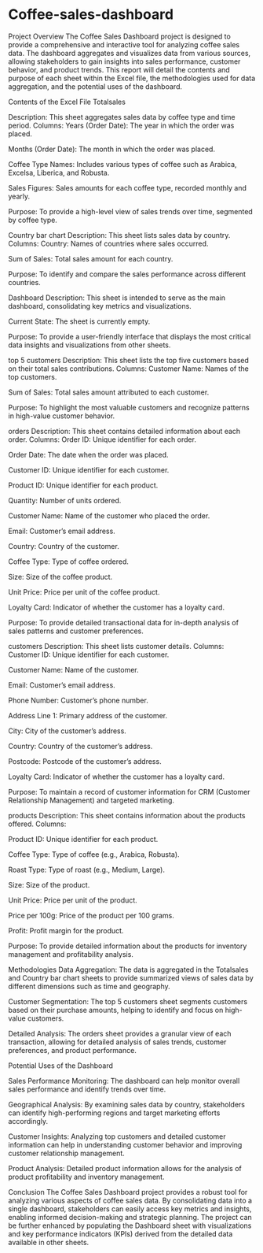 # Coffee-sales-dashboard
Project Overview
The Coffee Sales Dashboard project is designed to provide a comprehensive and interactive tool for analyzing coffee sales data. The dashboard aggregates and visualizes data from various sources, allowing stakeholders to gain insights into sales performance, customer behavior, and product trends. This report will detail the contents and purpose of each sheet within the Excel file, the methodologies used for data aggregation, and the potential uses of the dashboard.

Contents of the Excel File
Totalsales

Description: This sheet aggregates sales data by coffee type and time period.
Columns:
Years (Order Date): The year in which the order was placed.

Months (Order Date): The month in which the order was placed.

Coffee Type Names: Includes various types of coffee such as Arabica, Excelsa, Liberica, and Robusta.

Sales Figures: Sales amounts for each coffee type, recorded monthly and yearly.

Purpose: To provide a high-level view of sales trends over time, segmented by coffee type.

Country bar chart
Description: This sheet lists sales data by country.
Columns:
Country: Names of countries where sales occurred.

Sum of Sales: Total sales amount for each country.

Purpose: To identify and compare the sales performance across different countries.

Dashboard
Description: This sheet is intended to serve as the main dashboard, consolidating key metrics and visualizations.

Current State: The sheet is currently empty.

Purpose: To provide a user-friendly interface that displays the most critical data insights and visualizations from other sheets.

top 5 customers
Description: This sheet lists the top five customers based on their total sales contributions.
Columns:
Customer Name: Names of the top customers.

Sum of Sales: Total sales amount attributed to each customer.

Purpose: To highlight the most valuable customers and recognize patterns in high-value customer behavior.

orders
Description: This sheet contains detailed information about each order.
Columns:
Order ID: Unique identifier for each order.

Order Date: The date when the order was placed.

Customer ID: Unique identifier for each customer.

Product ID: Unique identifier for each product.

Quantity: Number of units ordered.

Customer Name: Name of the customer who placed the order.

Email: Customer’s email address.

Country: Country of the customer.

Coffee Type: Type of coffee ordered.

Size: Size of the coffee product.

Unit Price: Price per unit of the coffee product.

Loyalty Card: Indicator of whether the customer has a loyalty card.

Purpose: To provide detailed transactional data for in-depth analysis of sales patterns and customer preferences.

customers
Description: This sheet lists customer details.
Columns:
Customer ID: Unique identifier for each customer.

Customer Name: Name of the customer.

Email: Customer’s email address.

Phone Number: Customer’s phone number.

Address Line 1: Primary address of the customer.

City: City of the customer’s address.

Country: Country of the customer’s address.

Postcode: Postcode of the customer’s address.

Loyalty Card: Indicator of whether the customer has a loyalty card.

Purpose: To maintain a record of customer information for CRM (Customer Relationship Management) and targeted marketing.

products
Description: This sheet contains information about the products offered.
Columns:

Product ID: Unique identifier for each product.

Coffee Type: Type of coffee (e.g., Arabica, Robusta).

Roast Type: Type of roast (e.g., Medium, Large).

Size: Size of the product.

Unit Price: Price per unit of the product.

Price per 100g: Price of the product per 100 grams.

Profit: Profit margin for the product.

Purpose: To provide detailed information about the products for inventory management and profitability analysis.

Methodologies
Data Aggregation: The data is aggregated in the Totalsales and Country bar chart sheets to provide summarized views of sales data by different dimensions such as time and geography.

Customer Segmentation: The top 5 customers sheet segments customers based on their purchase amounts, helping to identify and focus on high-value customers.

Detailed Analysis: The orders sheet provides a granular view of each transaction, allowing for detailed analysis of sales trends, customer preferences, and product performance.

Potential Uses of the Dashboard

Sales Performance Monitoring: The dashboard can help monitor overall sales performance and identify trends over time.

Geographical Analysis: By examining sales data by country, stakeholders can identify high-performing regions and target marketing efforts accordingly.

Customer Insights: Analyzing top customers and detailed customer information can help in understanding customer behavior and improving customer relationship management.

Product Analysis: Detailed product information allows for the analysis of product profitability and inventory management.


Conclusion
The Coffee Sales Dashboard project provides a robust tool for analyzing various aspects of coffee sales data. By consolidating data into a single dashboard, stakeholders can easily access key metrics and insights, enabling informed decision-making and strategic planning. The project can be further enhanced by populating the Dashboard sheet with visualizations and key performance indicators (KPIs) derived from the detailed data available in other sheets.







